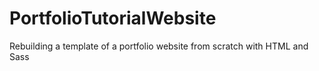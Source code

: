 # PortfolioTutorialWebsite
Rebuilding a template of a portfolio website from scratch with HTML and Sass
